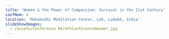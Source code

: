 ```yaml
---
title: 'Women & the Power of Compassion: Survival in the 21st Century'
confNum: 4
location: 'Mahabodhi Meditation Center, Leh, Ladakh, India'
slideShowImages:
  - /assets/Conference 04/4thConferenceHeader.jpg
---
```

